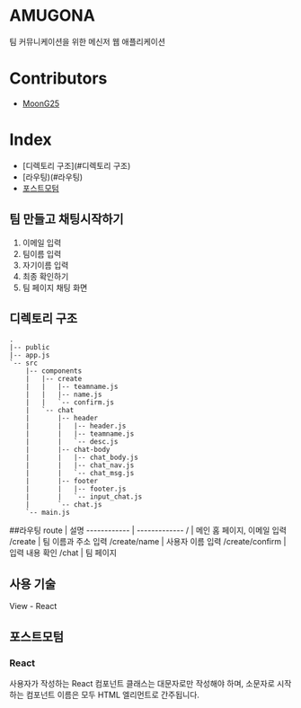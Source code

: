 # AMUGONA
팀 커뮤니케이션을 위한 메신저 웹 애플리케이션

# Contributors
- [MoonG25](https://github.com/MoonG25)

# Index
- [디렉토리 구조](#디렉토리 구조)
- [라우팅)(#라우팅)
- [포스트모텀](#포스트모텀)

## 팀 만들고 채팅시작하기
1. 이메일 입력
2. 팀이름 입력
3. 자기이름 입력
4. 최종 확인하기
5. 팀 페이지 채팅 화면

## 디렉토리 구조
```
.
|-- public
|-- app.js
`-- src
    |-- components
    |   |-- create
    |   |   |-- teamname.js
    |   |   |-- name.js
    |   |   `-- confirm.js
    |   `-- chat
    |       |-- header
    |       |   |-- header.js
    |       |   |-- teamname.js
    |       |   `-- desc.js
    |       |-- chat-body
    |       |   |-- chat_body.js
    |       |   |-- chat_nav.js
    |       |   `-- chat_msg.js
    |       |-- footer
    |       |   |-- footer.js
    |       |   `-- input_chat.js
    |       `-- chat.js
    `-- main.js
```
##라우팅
route | 설명
------------ | -------------
/ | 메인 홈 페이지, 이메일 입력
/create | 팀 이름과 주소 입력
/create/name | 사용자 이름 입력
/create/confirm | 입력 내용 확인
/chat | 팀 페이지

## 사용 기술
View - React

## 포스트모텀
### React
사용자가 작성하는 React 컴포넌트 클래스는 대문자로만 작성해야 하며, 
소문자로 시작하는 컴포넌트 이름은 모두 HTML 엘리먼트로 간주됩니다.
